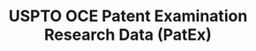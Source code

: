 ---
layout: default
bigquery: https://console.cloud.google.com/bigquery?p=patents-public-data&d=uspto_oce_pair&page=dataset
citation: 'Graham, S. Marco, A., and Miller, A. (2015). “The USPTO Patent Examination
  Research Dataset: A Window on the Process of Patent Examination.”'
contributors: Graham, S. Marco, A., Miller, A.
cost: None
description: The latest version of PatEx (referred to below as the 2020 release) contains
  detailed information on nearly 11.9 million publicly-viewable provisional and non-provisional
  patent applications to the USPTO and over 4.6 million Patent Cooperation Treaty
  (PCT) applications. It is based on data that OCE downloaded from the Patent Examination
  Data System (PEDS) in April, 2021. The PEDS data are sourced from Public PAIR. The
  first time that OCE used PEDS as the basis of PatEx was for the 2019 release. We
  took the PEDS data and organized it into the familiar PatEx data files, which are
  based on the organization of the Public PAIR portal. The data files include information
  on each application’s characteristics, prosecution history, continuation history,
  claims of foreign priority, patent term adjustment history, publication history,
  and correspondence address information.
documentation: 'For the 2019 and later releases, new technical documentation is available
  https://www.uspto.gov/sites/default/files/documents/PatEx-2019-Technical-Doc.pdf


  A document describing the 2014-2017 data sets is available and can be cited as:
  Graham, Stuart J.H. and Marco, Alan C. and Miller, Richard, The USPTO Patent Examination
  Research Dataset: A Window on the Process of Patent Examination (November 30, 2015).
  Available at SSRN: https://ssrn.com/abstract=2702637.'
last_edit: Mon, 04 Apr 2022 19:06:22 GMT
location: https://www.uspto.gov/ip-policy/economic-research/research-datasets/patent-examination-research-dataset-public-pair
maintained_by: EconomicsData@uspto.gov
related_publications: https://ssrn.com/abstract=29956744, https://ssrn.com/abstract=2702637
schema_fields: '[''parent_application_number'', ''earliest_pgpub_number'', ''application_number'',
  ''patent_issue_date'', ''correspondence_region_name'', ''appl_status_code'', ''recorded_date'',
  ''parent_filing_date'', ''correspondence_country_name'', ''parent_country'', ''continuation_type'',
  ''application_type'', ''confirm_number'', ''file_location_date'', ''parent_country_code'',
  ''correspondence_street_line_2'', ''status_description'', ''child_filing_date'',
  ''event_code'', ''wipo_pub_number'', ''uspc_class'', ''sequence_number'', ''inventor_rank'',
  ''wipo_pub_date'', ''application_number_pair'', ''correspondence_name_line_2'',
  ''correspondence_country_code'', ''inventor_country_name'', ''inventor_country_code'',
  ''correspondence_street_line_1'', ''uspc_subclass'', ''customer_number'', ''examiner_art_unit'',
  ''abandon_date'', ''examiner_name_last'', ''examiner_id'', ''foreign_parent_id'',
  ''examiner_name_first'', ''small_entity_indicator'', ''inventor_address_type'',
  ''correspondence_region_code'', ''appl_status_date'', ''inventor_name_middle'',
  ''invention_title'', ''patent_number'', ''aia_first_to_file'', ''filing_date'',
  ''atty_docket_number'', ''event_description'', ''disposal_type'', ''correspondence_name_line_1'',
  ''child_application_number'', ''inventor_region_code'', ''inventor_name_last'',
  ''examiner_name_middle'', ''correspondence_postal_code'', ''status_code'', ''foreign_parent_date'',
  ''file_location'', ''correspondence_city'', ''earliest_pgpub_date'', ''invention_subject_matter'',
  ''inventor_name_first'']'
shortname: patex
tags:
- patents
- legal
- history
terms_of_use: 'USPTO’s online databases are not designed or intended to be a source
  for bulk downloads of USPTO data when accessed through the website’s interfaces.
  Individuals, companies, IP addresses, or blocks of IP addresses who, in effect,
  deny or decrease service by generating unusually high numbers of database accesses
  (searches, pages, or hits), whether generated manually or in an automated fashion,
  may be denied access to USPTO servers without notice.


  Bulk data products may be separately obtained from the USPTO, either for free or
  at the cost of dissemination. For details, see information on Electronic Bulk Data
  Products: https://www.uspto.gov/learning-and-resources/electronic-bulk-data-products'
title: USPTO OCE Patent Examination Research Data (PatEx)
uuid: 4342caa7-23af-420c-b2f6-6088f133df6a
---